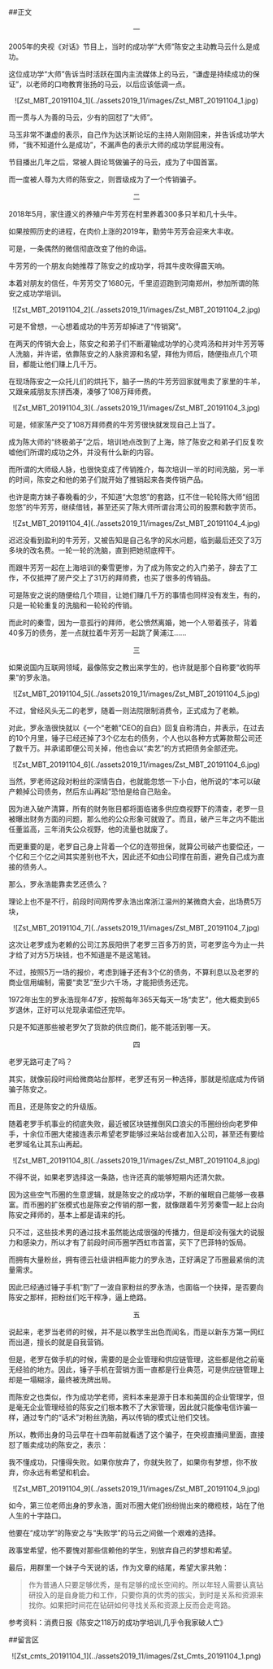 ##正文


 <div align="center">一</div>

2005年的央视《对话》节目上，当时的成功学“大师”陈安之主动教马云什么是成功。

这位成功学“大师”告诉当时活跃在国内主流媒体上的马云，“谦虚是持续成功的保证”，以老师的口吻教育张扬的马云，以后应该低调一点。

 <div align="center">![Zst_MBT_20191104_1](../assets2019_11/images/Zst_MBT_20191104_1.jpg)</div>

而一贯与人为善的马云，少有的回怼了“大师”。

马玉非常不谦虚的表示，自己作为达沃斯论坛的主持人刚刚回来，并告诉成功学大师，“我不知道什么是成功”，不漏声色的表示大师的成功学屁用没有。

节目播出几年之后，常被人舆论骂做骗子的马云，成为了中国首富。

而一度被人尊为大师的陈安之，则晋级成为了一个传销骗子。


 <div align="center">二</div>

2018年5月，家住遵义的养殖户牛芳芳在村里养着300多只羊和几十头牛。

如果按照历史的进程，在肉价上涨的2019年，勤劳牛芳芳会迎来大丰收。

可是，一条偶然的微信彻底改变了他的命运。

牛芳芳的一个朋友向她推荐了陈安之的成功学，将其牛皮吹得震天响。

本着对朋友的信任，牛芳芳交了1680元，千里迢迢跑到河南郑州，参加所谓的陈安之成功学培训。

 <div align="center">![Zst_MBT_20191104_2](../assets2019_11/images/Zst_MBT_20191104_2.jpg)</div>

可是不曾想，一心想着成功的牛芳芳却掉进了“传销窝”。

在两天的传销大会上，陈安之和弟子们不断灌输成功学的心灵鸡汤和并对牛芳芳等人洗脑，并许诺，依靠陈安之的人脉资源和名望，拜他为师后，随便指点几个项目，都能让他们赚上几千万。

在现场陈安之一众托儿们的烘托下，脑子一热的牛芳芳回家就甩卖了家里的牛羊，又跟亲戚朋友东拼西凑，凑够了108万拜师费。

 <div align="center">![Zst_MBT_20191104_3](../assets2019_11/images/Zst_MBT_20191104_3.jpg)</div>

可是，倾家荡产交了108万拜师费的牛芳芳很快就发现自己上当了。

成为陈大师的“终极弟子”之后，培训地点改到了上海，除了陈安之和弟子们反复吹嘘他们所谓的成功之外，并没有什么新的内容。

而所谓的大师级人脉，也很快变成了传销推介，每次培训一半的时间洗脑，另一半的时间，陈安之和他的弟子们就开始了推销起来各类传销产品。

也许是南方妹子春晚看的少，不知道“大忽悠”的套路，扛不住一轮轮陈大师“组团忽悠”的牛芳芳，继续借钱，甚至还买了陈大师所谓台湾公司的股票和数字货币。

 <div align="center">![Zst_MBT_20191104_4](../assets2019_11/images/Zst_MBT_20191104_4.jpg)</div>

迟迟没看到盈利的牛芳芳，又被告知是自己名字的风水问题，临到最后还交了3万多块的改名费。一轮一轮的洗脑，直到把她彻底榨干。

而跟牛芳芳一起在上海培训的秦雪更惨，为了成为陈安之的入门弟子，辞去了工作，不仅抵押了房产交上了31万的拜师费，也买了很多的传销品。

可是陈安之说的随便给几个项目，让她们赚几千万的事情也同样没有发生，有的，只是一轮轮重复的洗脑和一轮轮的传销。

而此时的秦雪，因为一意孤行的拜师，老公愤然离婚，她一个人带着孩子，背着40多万的债务，差一点就拉着牛芳芳一起跳了黄浦江......


 <div align="center">三</div>

如果说国内互联网领域，最像陈安之教出来学生的，也许就是那个自称要“收购苹果”的罗永浩。

 <div align="center">![Zst_MBT_20191104_5](../assets2019_11/images/Zst_MBT_20191104_5.jpg)</div>

不过，曾经风头无二的老罗，随着一则法院限制消费令，正式成为了老赖。

对此，罗永浩很快就以《一个“老赖”CEO的自白》回复自称清白，并表示，在过去的10个月里，锤子已经还掉了3个亿左右的债务，个人也以各种方式筹款帮公司还了数千万。并承诺即便公司关掉，他也会以“卖艺”的方式把债务全部还完。

 <div align="center">![Zst_MBT_20191104_6](../assets2019_11/images/Zst_MBT_20191104_6.jpg)</div>

当然，罗老师这段对粉丝的深情告白，也就能忽悠一下小白，他所说的“本可以破产赖掉公司债务，然后东山再起”恐怕是给自己贴金。

因为进入破产清算，所有的财务账目都将面临诸多供应商视野下的清查，老罗一旦被曝出财务方面的问题，那么他的公众形象可就毁了。而且，破产三年之内不能出任董监高，三年消失公众视野，他的流量也就废了。

而更重要的是，老罗自己身上背着一个亿的连带担保，就算公司破产也要偿还，一个亿和三个亿之间其实差别也不大，因此还不如由公司撑在前面，避免自己成为直接的债务人。

那么，罗永浩能靠卖艺还债么？

理论上也不是不行，前段时间网传罗永浩出席浙江温州的某微商大会，出场费5万块，

 <div align="center">![Zst_MBT_20191104_7](../assets2019_11/images/Zst_MBT_20191104_7.jpg)</div>

这次让老罗成为老赖的公司江苏辰阳供了老罗三百多万的货，可老罗迄今为止一共才给了对方5万块钱，也不知道是不是这笔钱。

不过，按照5万一场的报价，考虑到锤子还有3个亿的债务，不算利息以及老罗的商业信用编制，需要“卖艺”至少六千场，才能把债务还完。

1972年出生的罗永浩现年47岁，按照每年365天每天一场“卖艺”，他大概卖到65岁退休，正好可以兑现承诺偿还完毕。

只是不知道那些被老罗欠了货款的供应商们，能不能活到哪一天。


 <div align="center">四</div>

老罗无路可走了吗？

其实，就像前段时间给微商站台那样，老罗还有另一种选择，那就是彻底成为传销骗子陈安之。

而且，还是陈安之的升级版。

随着老罗手机事业的彻底失败，最近被区块链推倒风口浪尖的币圈纷纷向老罗伸手，十余位币圈大佬接连表示希望老罗能够过来站台或者加入公司，甚至还有要给老罗域名让其东山再起。

 <div align="center">![Zst_MBT_20191104_8](../assets2019_11/images/Zst_MBT_20191104_8.jpg)</div>

不得不说，如果老罗选择这一条路，也许还真的能够短期内还清欠款。

因为这些空气币圈的生意逻辑，就是陈安之的成功学，不断的催眠自己能够一夜暴富。而币圈的扩张模式也是陈安之传销的那一套，就像跟着牛芳芳秦雪一起上台向陈安之拜师的，基本上都是请来的托。

只不过，这些技术男的通过技术虽然能达成很强的传播力，但是却没有强大的说服力和感染力，所以才有了前段时间币圈学西虹市首富，买下了巴菲特的饭局。

而拥有大量粉丝，拥有德云社级讲相声能力的罗永浩，正好满足了币圈最紧俏的流量需求。

因此已经通过锤子手机“割”了一波自家粉丝的罗永浩，也面临一个抉择，是否要向陈安之那样，把粉丝们吃干榨净，逼上绝路。


 <div align="center">五</div>

说起来，老罗当老师的时候，并不是以教学生出色而闻名，而是以新东方第一网红而出道，擅长的就是自我营销。

但是，老罗在做手机的时候，需要的是企业管理和供应链管理，这些都是他之前毫无经验的地方。因此，锤子手机在营销方面一直都是行业典范，可是供应链管理上却是一塌糊涂，最终被洗牌出局。

而陈安之也类似，作为成功学老师，资料本来是源于日本和美国的企业管理学，但是毫无企业管理经验的陈安之们根本教不了大家管理，因此就只能像电信诈骗一样，通过专门的“话术”对粉丝洗脑，再以传销的模式让他们交钱。

所以，教师出身的马云早在十四年前就看透了这个骗子，在央视直播间里面，直接怼了贩卖成功的陈安之，表示：

我不懂成功，只懂得失败。如果你放弃了，你就失败了，如果你有梦想，你不放弃，你永远有希望和机会。

 <div align="center">![Zst_MBT_20191104_9](../assets2019_11/images/Zst_MBT_20191104_9.jpg)</div>

如今，第三位老师出身的罗永浩，面对币圈大佬们纷纷抛出来的橄榄枝，站在了他人生的十字路口。

他要在“成功学”的陈安之与“失败学”的马云之间做一个艰难的选择。

政事堂希望，他不要愧对那些信赖他的学生，别放弃自己的梦想和希望。


最后，用群里一个妹子今天说的话，作为文章的结尾，希望大家共勉：

>作为普通人只要足够优秀，是有足够的成长空间的。所以年轻人需要认真钻研投入的是自身能力和工作，只要你真的优秀的拔尖，到时是关系和资源来找你。如果把时间花在钻研如何寻找关系和资源上反而会走弯路。

参考资料：消费日报《陈安之118万的成功学培训,几乎令我家破人亡》

##留言区
 <div align="center">![Zst_cmts_20191104_1](../assets2019_11/images/Zst_Cmts_20191104_1.png)</div>